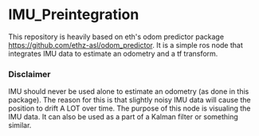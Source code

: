 # IMU_Preintegration
This repository is heavily based on eth's odom predictor package https://github.com/ethz-asl/odom_predictor. It is 
a simple ros node that integrates IMU data to estimate an odometry and a tf transform. 

### Disclaimer

IMU should never be used alone to estimate an odometry (as done in this package). The reason for this is that slightly noisy IMU data will cause the position to drift A LOT over time. The purpose of this node is visualing the IMU data. It can also be used as a part of a Kalman filter or something similar. 
